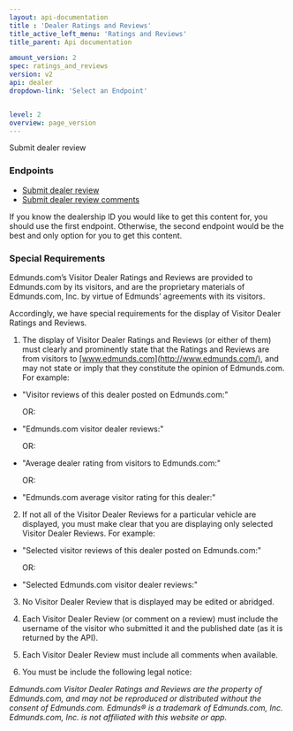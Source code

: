 ```yaml
---
layout: api-documentation
title : 'Dealer Ratings and Reviews'
title_active_left_menu: 'Ratings and Reviews'
title_parent: Api documentation

amount_version: 2
spec: ratings_and_reviews
version: v2
api: dealer
dropdown-link: 'Select an Endpoint'


level: 2
overview: page_version
---
```


<div class="info-message">
	Submit dealer review
</div>

### Endpoints

* [Submit dealer review](/api-documentation/dealer/ratings_and_reviews/v2/01_submit_dealer_review/api-description.html)
* [Submit dealer review comments](/api-documentation/dealer/ratings_and_reviews/v2/02_submit_comments/api-description.html)

If you know the dealership ID you would like to get this content for, you should use the first endpoint. Otherwise, the second endpoint would be the best and only option for you to get this content.

### Special Requirements

Edmunds.com’s Visitor Dealer Ratings and Reviews are provided to Edmunds.com by its visitors, and are the proprietary materials of Edmunds.com, Inc. by virtue of Edmunds’ agreements with its visitors.

Accordingly, we have special requirements for the display of Visitor Dealer Ratings and Reviews. 

1) The display of Visitor Dealer Ratings and Reviews (or either of them) must clearly and prominently state that the Ratings and Reviews are from visitors to [www.edmunds.com](http://www.edmunds.com/), and may not state or imply that they constitute the opinion of Edmunds.com. For example:

*	"Visitor reviews of this dealer posted on Edmunds.com:"

	OR:

*	"Edmunds.com visitor dealer reviews:"

	OR:

*	"Average dealer rating from visitors to Edmunds.com:"

	OR:

*	"Edmunds.com average visitor rating for this dealer:"

2) If not all of the Visitor Dealer Reviews for a particular vehicle are displayed, you must make clear that you are displaying only selected Visitor Dealer Reviews.  For example:

*	"Selected visitor reviews of this dealer posted on Edmunds.com:"

	OR:

*	"Selected Edmunds.com visitor dealer reviews:"

3) No Visitor Dealer Review that is displayed may be edited or abridged.

4) Each Visitor Dealer Review (or comment on a review) must include the username of the visitor who submitted it and the published date (as it is returned by the API).

5) Each Visitor Dealer Review must include all comments when available.

6) You must be include the following legal notice:

*Edmunds.com Visitor Dealer Ratings and Reviews are the property of Edmunds.com, and may not be reproduced or distributed without the consent of Edmunds.com. Edmunds® is a trademark of Edmunds.com, Inc. Edmunds.com, Inc. is not affiliated with this website or app.*

